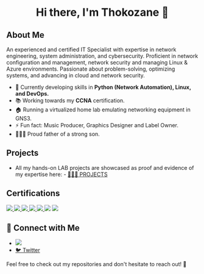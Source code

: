 <h1 align="center">Hi there, I'm Thokozane 👋</h1>

## About Me

An experienced and certified IT Specialist with expertise in network engineering, system administration, and
cybersecurity. Proficient in network configuration and management, network security and managing Linux & Azure
environments. Passionate about problem-solving, optimizing systems, and advancing in cloud and network security.

- 🚀 Currently developing skills in **Python (Network Automation), Linux, and DevOps.**
- 📚  Working towards my **CCNA** certification.
- 🏠 Running a virtualized home lab emulating networking equipment in GNS3.
- ⚡ Fun fact: Music Producer, Graphics Designer and Label Owner.
- 👨🏾‍🍼 Proud father of a strong son.

## Projects

- All my hands-on LAB projects are showcased as proof and evidence of my expertise here: - [👨🏾‍💻 PROJECTS](https://github.com/skyzo-sa/ePortfolio/tree/main)



## Certifications
<div>
<a href="https://learn.microsoft.com/api/credentials/share/en-za/tmpanza/59E21F416DEB0698?sharingId=DFE47EAE441DF46D" target="_blank">
    <img src="https://img.shields.io/badge/-Azure_Fundamentals-008000?&style=for-the-badge&logo=Microsoft_Azure&logoColor=white" />
</a>
    
<a href="https://learn.microsoft.com/api/credentials/share/en-za/tmpanza/BABF9D6E8A225013?sharingId=DFE47EAE441DF46D" target="_blank">
    <img src="https://img.shields.io/badge/-Azure_Administrator-0078D4?&style=for-the-badge&logo=Microsoft_Azure&logoColor=white" />
</a>

<a href="https://www.credly.com/badges/2cc3efe0-cd3f-42ea-817f-35ce19d389d5/public_url" target="_blank">
    <img src="https://img.shields.io/badge/-Network%2B-800080?&style=for-the-badge&logo=CompTIA&logoColor=red" />
</a>

<a href="https://www.credly.com/badges/ab3e680d-0034-471c-b668-e022e79685dc/public_url" target="_blank">
    <img src="https://img.shields.io/badge/-Security%2B-FF0000?&style=for-the-badge&logo=CompTIA&logoColor=white" />
</a>

<a href="https://www.credly.com/badges/de2d3629-4c01-4ae7-807f-14489d69045c/public_url" target="_blank">
    <img src="https://img.shields.io/badge/-FortiGate-FFA500?style=for-the-badge&logo=fortinet&logoColor=white" />
</a>
    <img src="https://img.shields.io/badge/-Yeastar-FFD700?&style=for-the-badge&logo=Yeastar&logoColor=white" />
    <img src="https://img.shields.io/badge/-Sophos-0080DC?&style=for-the-badge&logo=Sophos&logoColor=white" />
</div>


## 🤳 Connect with Me

- <a href="https://www.linkedin.com/in/tempanza/"><img src="https://img.shields.io/badge/-LinkedIn-0072b1?&style=for-the-badge&logo=linkedin&logoColor=white" /></a>
- [🐦 Twitter](https://x.com/skyzo_sa)


Feel free to check out my repositories and don't hesitate to reach out! 🚀
